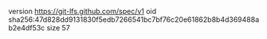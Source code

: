 version https://git-lfs.github.com/spec/v1
oid sha256:47d828dd9131830f5edb7266541bc7bf76c20e61862b8b4d369488ab2e4df53c
size 57
